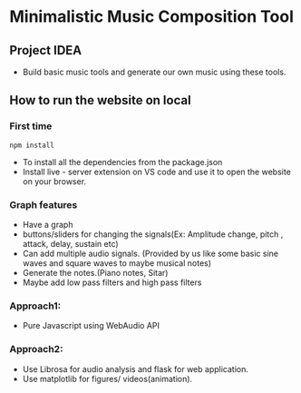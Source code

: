 
# Minimalistic Music Composition Tool
## Project IDEA
- Build basic music tools and generate our own music using these tools.
## How to run the website on local
### First time
`` npm install ``
- To install all the dependencies from the package.json
- Install live - server extension on VS code and use it to open the website on your browser.
### Graph features
- Have a graph
- buttons/sliders for changing the signals(Ex: Amplitude change, pitch , attack, delay, sustain etc)
- Can add multiple audio signals. (Provided by us like some basic sine waves and square waves to maybe musical notes)
- Generate the notes.(Piano notes, Sitar)
- Maybe add low pass filters and high pass filters
### Approach1:
- Pure Javascript using WebAudio API
### Approach2:
- Use Librosa for audio analysis and flask for web application.
- Use matplotlib for figures/ videos(animation).
